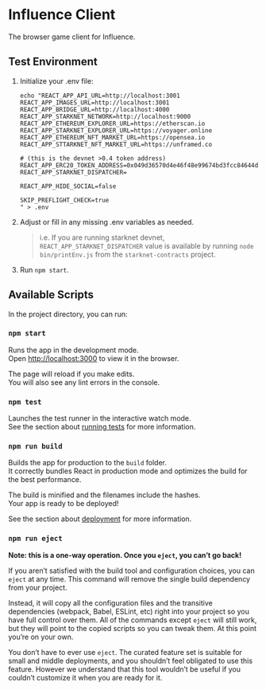 # Influence Client

The browser game client for Influence.

## Test Environment
1. Initialize your .env file:
    ```
    echo "REACT_APP_API_URL=http://localhost:3001
    REACT_APP_IMAGES_URL=http://localhost:3001
    REACT_APP_BRIDGE_URL=http://localhost:4000
    REACT_APP_STARKNET_NETWORK=http://localhost:9000
    REACT_APP_ETHEREUM_EXPLORER_URL=https://etherscan.io
    REACT_APP_STARKNET_EXPLORER_URL=https://voyager.online
    REACT_APP_ETHEREUM_NFT_MARKET_URL=https://opensea.io
    REACT_APP_STTARKNET_NFT_MARKET_URL=https://unframed.co

    # (this is the devnet >0.4 token address)
    REACT_APP_ERC20_TOKEN_ADDRESS=0x049d36570d4e46f48e99674bd3fcc84644ddd6b96f7c741b1562b82f9e004dc7
    REACT_APP_STARKNET_DISPATCHER=

    REACT_APP_HIDE_SOCIAL=false

    SKIP_PREFLIGHT_CHECK=true
    " > .env
    ```
1. Adjust or fill in any missing .env variables as needed.
    > i.e. If you are running starknet devnet, `REACT_APP_STARKNET_DISPATCHER` value is available by running `node bin/printEnv.js` from the `starknet-contracts` project.
1. Run `npm start`.

## Available Scripts

In the project directory, you can run:

### `npm start`

Runs the app in the development mode.\
Open [http://localhost:3000](http://localhost:3000) to view it in the browser.

The page will reload if you make edits.\
You will also see any lint errors in the console.

### `npm test`

Launches the test runner in the interactive watch mode.\
See the section about [running tests](https://facebook.github.io/create-react-app/docs/running-tests) for more information.

### `npm run build`

Builds the app for production to the `build` folder.\
It correctly bundles React in production mode and optimizes the build for the best performance.

The build is minified and the filenames include the hashes.\
Your app is ready to be deployed!

See the section about [deployment](https://facebook.github.io/create-react-app/docs/deployment) for more information.

### `npm run eject`

**Note: this is a one-way operation. Once you `eject`, you can’t go back!**

If you aren’t satisfied with the build tool and configuration choices, you can `eject` at any time. This command will remove the single build dependency from your project.

Instead, it will copy all the configuration files and the transitive dependencies (webpack, Babel, ESLint, etc) right into your project so you have full control over them. All of the commands except `eject` will still work, but they will point to the copied scripts so you can tweak them. At this point you’re on your own.

You don’t have to ever use `eject`. The curated feature set is suitable for small and middle deployments, and you shouldn’t feel obligated to use this feature. However we understand that this tool wouldn’t be useful if you couldn’t customize it when you are ready for it.
